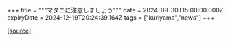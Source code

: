 +++
title = """マダニに注意しましょう"""
date = 2024-09-30T15:00:00.000Z
expiryDate = 2024-12-19T20:24:39.164Z
tags = ["kuriyama","news"]
+++


[[source]](https://www.town.kuriyama.hokkaido.jp/soshiki/38/28902.html)
